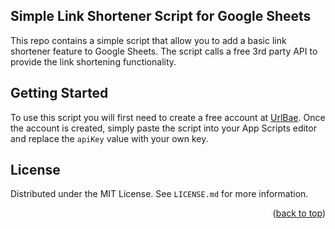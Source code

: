 <!-- CONTRIBUTING -->
## Simple Link Shortener Script for Google Sheets

This repo contains a simple script that allow you to add a basic link shortener feature to Google Sheets. The script calls a free 3rd party API to provide the link shortening functionality.

## Getting Started

To use this script you will first need to create a free account at [UrlBae](https://urlbae.com/user/register). Once the account is created, simply paste the script into your App Scripts editor and replace the `apiKey` value with your own key.


<!-- LICENSE -->
## License

Distributed under the MIT License. See `LICENSE.md` for more information.

<p align="right">(<a href="#top">back to top</a>)</p>